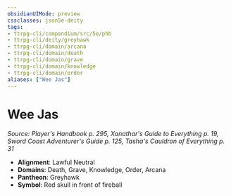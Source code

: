 ```yaml
---
obsidianUIMode: preview
cssclasses: json5e-deity
tags:
- ttrpg-cli/compendium/src/5e/phb
- ttrpg-cli/deity/greyhawk
- ttrpg-cli/domain/arcana
- ttrpg-cli/domain/death
- ttrpg-cli/domain/grave
- ttrpg-cli/domain/knowledge
- ttrpg-cli/domain/order
aliases: ["Wee Jas"]
---
```

# Wee Jas
*Source: Player's Handbook p. 295, Xanathar's Guide to Everything p. 19, Sword Coast Adventurer's Guide p. 125, Tasha's Cauldron of Everything p. 31* 

- **Alignment**: Lawful Neutral
- **Domains**: Death, Grave, Knowledge, Order, Arcana
- **Pantheon**: Greyhawk
- **Symbol**: Red skull in front of fireball